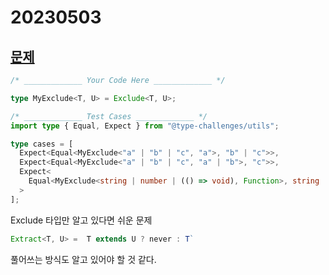 # 20230503

## [문제](https://www.typescriptlang.org/play?#code/PQKgUABBAsDMEFoIFEAeBjANgVwCYFNJEETSiAjATwgC0ALfRgOwHMIAKAAQC8HmWAlBADE+AIYBnasPLYAlpgAuCOUxHYmcgPZMwRYQYgBFbPgmLtuogEkAtgAdM+W-iaKIihhFkLlqlBg4BAA8ACoANBAAqgB8elAxAVh4+BAAZgBOWrYQoR50WhKpipT2Zvli7mIZqZIScixMYuROHlrR8RAAYloZEPioYg5OAFydAAaTihJEJWUQAEpm2EoQALwQALKUaMkhAORi+xAAPhD75Mdn++j7kYf7icDA55en57dEk+OdiQBqcnwAHcIDoIABxOSKAAS2HIIwgdEUinsEhGz2m6DoADoAFYSbG9FjAOBgEDAPSgCAAfVpdPpdIgAE0tNg+gBhLQECDQ-A1GkMwXUiDkvRzVLbXZBfBhSKxdZJaWy6JxMBUoWC3JmdzsyTlDUMkUUuQOXrucUQADeKAAjtgxJhImgyuh3ABfdJZHL7TjihBYh1OVhmYDYCyYCT7MWlVLoPUSBUAbSIzvwruCyDtDuCksCKWCD3eFyuHzu5yOMXub2utxilZTqBdigzWcwOZ2eYORyL1dL92710uldLdfCDabLftbdzexl5gyqjYZyY2Fs5D573Y7CEa0SADctHJcAJIl0NK7LMP54v3iu13zR2AALqUkACg207pszwbgDKinwVF3w-I01XABIIF-OhqlSShWT6CQtBwCwdDRRFkVRdFgExHF8UJDJiTgYAxCYCQgT5Ih-kBEFEOQyw0KRFE0QxCQsTxAkiRJWBgFosN6MorZelSdloMwIMWDMBFGMwli2LwokyQpIA)

```ts
/* _____________ Your Code Here _____________ */

type MyExclude<T, U> = Exclude<T, U>;

/* _____________ Test Cases _____________ */
import type { Equal, Expect } from "@type-challenges/utils";

type cases = [
  Expect<Equal<MyExclude<"a" | "b" | "c", "a">, "b" | "c">>,
  Expect<Equal<MyExclude<"a" | "b" | "c", "a" | "b">, "c">>,
  Expect<
    Equal<MyExclude<string | number | (() => void), Function>, string | number>
  >
];
```

Exclude 타입만 알고 있다면 쉬운 문제

```ts
Extract<T, U> =  T extends U ? never : T`
```

풀어쓰는 방식도 알고 있어야 할 것 같다.
